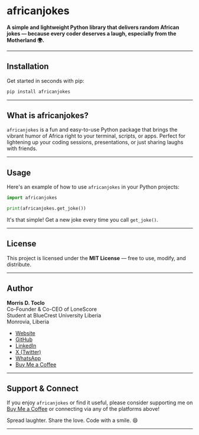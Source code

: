 # africanjokes

**A simple and lightweight Python library that delivers random African jokes — because every coder deserves a laugh, especially from the Motherland 🌍.**

---

## Installation

Get started in seconds with pip:

```bash
pip install africanjokes
```

---

## What is africanjokes?

`africanjokes` is a fun and easy-to-use Python package that brings the vibrant humor of Africa right to your terminal, scripts, or apps. Perfect for lightening up your coding sessions, presentations, or just sharing laughs with friends.

---

## Usage

Here's an example of how to use `africanjokes` in your Python projects:

```python
import africanjokes

print(africanjokes.get_joke())
```

It's that simple! Get a new joke every time you call `get_joke()`.

---

## License

This project is licensed under the **MIT License** — free to use, modify, and distribute.

---

## Author

**Morris D. Toclo**  
Co-Founder & Co-CEO of LoneScore  
Student at BlueCrest University Liberia  
Monrovia, Liberia

- [Website](https://daddysboy21.link/)
- [GitHub](https://github.com/daddysboy21)
- [LinkedIn](https://www.linkedin.com/in/morris-toclo-a83858275)
- [X (Twitter)](https://x.com/daddysboy_21)
- [WhatsApp](https://wa.me/231555557034)
- [Buy Me a Coffee](https://buymeacoffee.com/PBEzMY14YC)

---

## Support & Connect

If you enjoy `africanjokes` or find it useful, please consider supporting me on [Buy Me a Coffee](https://buymeacoffee.com/PBEzMY14YC) or connecting via any of the platforms above!

Spread laughter. Share the love. Code with a smile. 😄

---